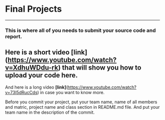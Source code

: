 # Final Projects
- - - -

### This is where all of you needs to submit your source code and report.

Here is a short video **[link]**(https://www.youtube.com/watch?v=XdhuWDdu-rk) that will show you how to upload your code here.
-----
And here is a long video **[link]**(https://www.youtube.com/watch?v=73I5dRucCds) in case you want to know more.

Before you commit your project, put your team name, name of all members and matric, project name and class section in README.md file. And put your team name in the description of the commit.

